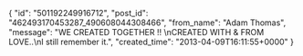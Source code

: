  {
   "id": "501192249916712",
   "post_id": "462493170453287_490608044308466",
   "from_name": "Adam Thomas",
   "message": "WE CREATED TOGETHER !! \nCREATED WITH & FROM LOVE..\nI still remember it.",
   "created_time": "2013-04-09T16:11:55+0000"
 }

